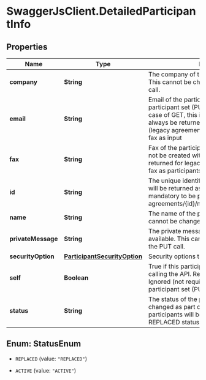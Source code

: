 # SwaggerJsClient.DetailedParticipantInfo

## Properties
Name | Type | Description | Notes
------------ | ------------- | ------------- | -------------
**company** | **String** | The company of the participant, if available. This cannot be changed as part of the PUT call. | [optional] 
**email** | **String** | Email of the participant. In case of modifying a participant set (PUT) this is a required field. In case of GET, this is the required field and will always be returned unless it is a fax workflow (legacy agreements) that were created using fax as input | [optional] 
**fax** | **String** | Fax of the participant. New Agreements can not be created with fax option. This is only returned for legacy agreements created with fax as participants | [optional] 
**id** | **String** | The unique identifier of the participant. This will be returned as part of Get call but is not mandatory to be passed as part of PUT call for agreements/{id}/members/participantSets/{id}. | [optional] 
**name** | **String** | The name of the participant, if available. This cannot be changed as part of the PUT call. | [optional] 
**privateMessage** | **String** | The private message of the participant, if available. This cannot be changed as part of the PUT call. | [optional] 
**securityOption** | [**ParticipantSecurityOption**](ParticipantSecurityOption.md) | Security options that apply to the participant. | [optional] 
**self** | **Boolean** | True if this participant is the same user that is calling the API. Returned as part of Get. Ignored (not required) if modifying a participant set (PUT). | [optional] 
**status** | **String** | The status of the participant. This cannot be changed as part of the PUT call. New participants will be ignored if added with a REPLACED status. | [optional] 


<a name="StatusEnum"></a>
## Enum: StatusEnum


* `REPLACED` (value: `"REPLACED"`)

* `ACTIVE` (value: `"ACTIVE"`)




